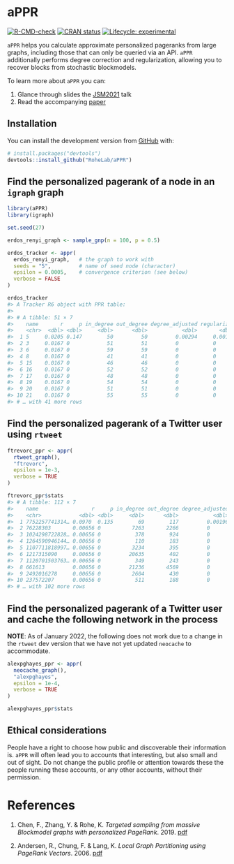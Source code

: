 
<!-- README.md is generated from README.Rmd. Please edit that file -->

# aPPR

<!-- badges: start -->

[![R-CMD-check](https://github.com/RoheLab/aPPR/workflows/R-CMD-check/badge.svg)](https://github.com/RoheLab/aPPR/actions)
[![CRAN
status](https://www.r-pkg.org/badges/version/aPPR)](https://CRAN.R-project.org/package=aPPR)
[![Lifecycle:
experimental](https://img.shields.io/badge/lifecycle-experimental-orange.svg)](https://lifecycle.r-lib.org/articles/stages.html#experimental)
<!-- badges: end -->

`aPPR` helps you calculate approximate personalized pageranks from large
graphs, including those that can only be queried via an API. `aPPR`
additionally performs degree correction and regularization, allowing you
to recover blocks from stochastic blockmodels.

To learn more about `aPPR` you can:

1.  Glance through slides the
    [JSM2021](https://github.com/alexpghayes/JSM2021) talk
2.  Read the accompanying [paper](https://arxiv.org/abs/1910.12937)

## Installation

You can install the development version from
[GitHub](https://github.com/) with:

``` r
# install.packages("devtools")
devtools::install_github("RoheLab/aPPR")
```

## Find the personalized pagerank of a node in an `igraph` graph

``` r
library(aPPR)
library(igraph)

set.seed(27)

erdos_renyi_graph <- sample_gnp(n = 100, p = 0.5)

erdos_tracker <- appr(
  erdos_renyi_graph,   # the graph to work with
  seeds = "5",         # name of seed node (character)
  epsilon = 0.0005,    # convergence criterion (see below)
  verbose = FALSE
)

erdos_tracker
#> A Tracker R6 object with PPR table: 
#> 
#> # A tibble: 51 × 7
#>    name       r     p in_degree out_degree degree_adjusted regularized
#>    <chr>  <dbl> <dbl>     <dbl>      <dbl>           <dbl>       <dbl>
#>  1 5     0.0205 0.147        50         50         0.00294     0.00147
#>  2 3     0.0167 0            51         51         0           0      
#>  3 6     0.0167 0            59         59         0           0      
#>  4 8     0.0167 0            41         41         0           0      
#>  5 15    0.0167 0            46         46         0           0      
#>  6 16    0.0167 0            52         52         0           0      
#>  7 17    0.0167 0            48         48         0           0      
#>  8 19    0.0167 0            54         54         0           0      
#>  9 20    0.0167 0            51         51         0           0      
#> 10 21    0.0167 0            55         55         0           0      
#> # … with 41 more rows
```

## Find the personalized pagerank of a Twitter user using `rtweet`

``` r
ftrevorc_ppr <- appr(
  rtweet_graph(),
  "ftrevorc",
  epsilon = 1e-3,
  verbose = TRUE
)

ftrevorc_ppr$stats
#> # A tibble: 112 × 7
#>    name                 r     p in_degree out_degree degree_adjusted regularized
#>    <chr>            <dbl> <dbl>     <dbl>      <dbl>           <dbl>       <dbl>
#>  1 7752257741314… 0.0970  0.135        69        117         0.00196     7.67e-8
#>  2 76228303       0.00656 0          7263       2266         0           0      
#>  3 1024298722828… 0.00656 0           378        924         0           0      
#>  4 1264590946144… 0.00656 0           110        183         0           0      
#>  5 1107711818997… 0.00656 0          3234        395         0           0      
#>  6 1217315090     0.00656 0         20635        402         0           0      
#>  7 1120701503763… 0.00656 0           349        243         0           0      
#>  8 661613         0.00656 0         21236       4569         0           0      
#>  9 2492016278     0.00656 0          2604        430         0           0      
#> 10 237572207      0.00656 0           511        188         0           0      
#> # … with 102 more rows
```

## Find the personalized pagerank of a Twitter user and cache the following network in the process

**NOTE**: As of January 2022, the following does not work due to a
change in the `rtweet` dev version that we have not yet updated
`neocache` to accommodate.

``` r
alexpghayes_ppr <- appr(
  neocache_graph(),
  "alexpghayes",
  epsilon = 1e-4,
  verbose = TRUE
)

alexpghayes_ppr$stats
```

## Ethical considerations

People have a right to choose how public and discoverable their
information is. `aPPR` will often lead you to accounts that interesting,
but also small and out of sight. Do not change the public profile or
attention towards these the people running these accounts, or any other
accounts, without their permission.

# References

1.  Chen, F., Zhang, Y. & Rohe, K. *Targeted sampling from massive
    Blockmodel graphs with personalized PageRank*. 2019.
    [pdf](https://arxiv.org/abs/1910.12937)

2.  Andersen, R., Chung, F. & Lang, K. *Local Graph Partitioning using
    PageRank Vectors*. 2006.
    [pdf](http://www.leonidzhukov.net/hse/2015/networks/papers/andersen06localgraph.pdf)

